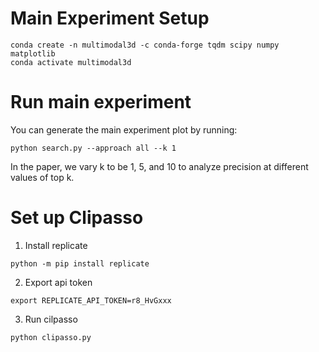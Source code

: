 # Main Experiment Setup
```
conda create -n multimodal3d -c conda-forge tqdm scipy numpy matplotlib
conda activate multimodal3d
```

# Run main experiment
You can generate the main experiment plot by running:
```
python search.py --approach all --k 1
```
In the paper, we vary k to be 1, 5, and 10 to analyze precision at different values of top k.

# Set up Clipasso

1. Install replicate
```
python -m pip install replicate
```

2. Export api token
```
export REPLICATE_API_TOKEN=r8_HvGxxx
```

3. Run cilpasso
```
python clipasso.py
```
